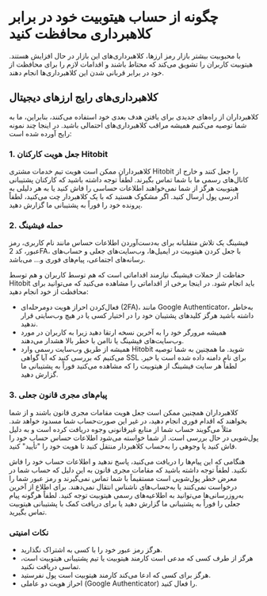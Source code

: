 # چگونه از حساب هیتوبیت خود در برابر کلاهبرداری محافظت کنید

با محبوبیت بیشتر بازار رمز ارزها، کلاهبرداری‌های این بازار  در حال افزایش هستند. هیتوبیت کاربران را تشویق می‌کند که محتاط باشند و اقدامات لازم را برای محافظت از خود در برابر قربانی شدن این کلاهبرداری‌ها انجام دهند.

## کلاهبرداری‌های رایج ارزهای دیجیتال

کلاهبرداران از راه‌های جدیدی برای یافتن هدف بعدی خود استفاده می‌کنند، بنابراین، ما به شما توصیه می‌کنیم همیشه مراقب کلاهبرداری‌های احتمالی باشید. در اینجا چند نمونه رایج آورده شده است:

### 1.	جعل هویت کارکنان Hitobit

کلاهبرداران ممکن است هویت تیم خدمات مشتری Hitobit را جعل کنند و خارج از کانال‌های رسمی ما با شما تماس بگیرند. لطفاً توجه داشته باشید که کارکنان پشتیبانی هیتوبیت هرگز از شما نمی‌خواهند اطلاعات حساسی را فاش کنید یا به هر دلیلی به آدرسی پول ارسال کنید. اگر مشکوک هستید که با یک کلاهبردار چت می‌کنید، لطفاً پرونده خود را فوراً به پشتیبانی ما گزارش دهید.

### 2.	حمله فیشینگ

فیشینگ یک تلاش متقلبانه برای به‌دست‌آوردن اطلاعات حساس مانند نام کاربری، رمز عبور، کد 2FA، با جعل کردن هیتوبیت در ایمیل‌ها، وب‌سایت‌های جعلی و حساب‌های رسانه‌های اجتماعی، پیام‌های فوری و... می‌باشد.

حفاظت از حملات فیشینگ نیازمند اقداماتی است که هم توسط کاربران و هم توسط Hitobit باید انجام شود. در اینجا برخی از اقداماتی را مشاهده می‌کنید که می‌توانید برای محافظت از خود انجام دهید:

-	فعال‌کردن احراز هویت دومرحله‌ای (2FA)، مانند Google Authenticator، به‌خاطر داشته باشید هرگز کلیدهای پشتیبان خود را در اختیار کسی یا در هیچ وب‌سایتی قرار ندهید.
-	همیشه مرورگر خود را به آخرین نسخه ارتقا دهید زیرا به کاربران در مورد وب‌سایت‌های فیشینگ یا ناامن با خطر بالا هشدار می‌دهند.
-	همیشه از طریق وب‌سایت رسمی وارد Hitobit شوید. ما همچنین به شما توصیه می‌کنیم که بررسی کنید که آیا گواهی SSL برای نام دامنه داده شده است یا خیر.
لطفاً هر سایت فیشینگ از هیتوبیت را که مشاهده می‌کنید فوراً به پشتیبانی ما گزارش دهید.

### 3.	پیام‌های مجری قانون جعلی

کلاهبرداران همچنین ممکن است جعل هویت مقامات مجری قانون باشند و از شما بخواهند که اقدام فوری انجام دهید، در غیر این صورت‌حساب شما مسدود خواهد شد.
مثلاً می‌گویند حساب شما از منابع غیرقانونی وجوه دریافت کرده است و به دلیل پول‌شویی در حال بررسی است. از شما خواسته می‌شود اطلاعات حساس حساب خود را فاش کنید یا وجوهی را به‌حساب کلاهبردار منتقل کنید تا هویت خود را "تأیید" کنید.

هنگامی که این پیام‌ها را دریافت می‌کنید، پاسخ ندهید و اطلاعات حساب خود را فاش نکنید. لطفاً توجه داشته باشید که مقامات مجری قانون به این دلیل که حساب شما در معرض خطر پول‌شویی است مستقیماً با شما تماس نمی‌گیرند و رمز عبور شما را درخواست نمی‌کنند یا به‌حساب‌های ناشناس انتقال نمی‌دهند.
برای اطلاع از آخرین به‌روزرسانی‌ها می‌توانید به اطلاعیه‌های رسمی هیتوبیت توجه کنید. لطفاً هرگونه پیام جعلی را فوراً به پشتیبانی ما گزارش دهید یا برای دریافت کمک با پشتیبانی هیتوبیت تماس بگیرید.

### نکات امنیتی

-	هرگز رمز عبور خود را با کسی به اشتراک نگذارید.
-	هرگز از طرف کسی که مدعی است کارمند هیتوبیت یا تیم پشتیبانی هیتوبیت است، تماسی دریافت نکنید.
-	هرگز برای کسی که ادعا می‌کند کارمند هیتوبیت است پول نفرستید.
-	احراز هویت دو عاملی (Google Authenticator) را فعال کنید.

